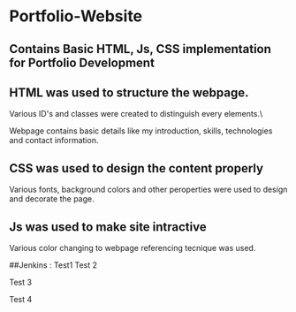 # Portfolio-Website
## Contains Basic HTML, Js, CSS implementation for Portfolio Development
## HTML was used to structure the webpage.
Various ID's and classes were created to distinguish every elements.\

Webpage contains basic details like my introduction, skills, technologies and contact information.

## CSS was used to design the content properly
Various fonts, background colors and other peroperties were used to design and decorate the page.

## Js was used to make site intractive

Various color changing to webpage referencing tecnique was used.

##Jenkins :
Test1
Test 2


Test 3

Test 4


